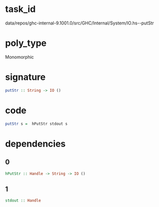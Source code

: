 
# task_id
data/repos/ghc-internal-9.1001.0/src/GHC/Internal/System/IO.hs--putStr

# poly_type
Monomorphic

# signature
```haskell
putStr :: String -> IO ()
```   

# code
```haskell
putStr s =  hPutStr stdout s
```

# dependencies
## 0
```haskell
hPutStr :: Handle -> String -> IO ()
```
## 1
```haskell
stdout :: Handle
```
